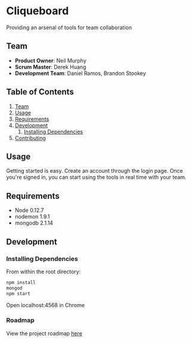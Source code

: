 # Cliqueboard

Providing an arsenal of tools for team collaboration

## Team

  - __Product Owner__: Neil Murphy
  - __Scrum Master__: Derek Huang
  - __Development Team__: Daniel Ramos, Brandon Stookey

## Table of Contents

1. [Team](#team)
1. [Usage](#Usage)
1. [Requirements](#requirements)
1. [Development](#development)
    1. [Installing Dependencies](#installing-dependencies)
1. [Contributing](#contributing)

## Usage

Getting started is easy. Create an account through the login page. Once you're signed in, you can start using the tools in real time with your team.

## Requirements

- Node 0.12.7
- nodemon 1.9.1
- mongodb 2.1.14

## Development

### Installing Dependencies

From within the root directory:

```sh
npm install
mongod
npm start
```

Open localhost:4568 in Chrome

### Roadmap

View the project roadmap [here](https://github.com/Quadceras/Cliqueboard/issues)
